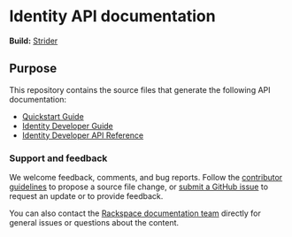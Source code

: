 # Identity API documentation

**Build:**
[Strider](https://build.developer.rackspace.com/rackerlabs/docs-cloud-identity/)

## Purpose

This repository contains the source files that generate the following API
documentation:

* [Quickstart Guide](https://developer.rackspace.com/docs/cloud-identity/v2/#document-quickstart-guide)
* [Identity Developer Guide](https://developer.rackspace.com/docs/cloud-identity/v2/)
* [Identity Developer API Reference](https://developer.rackspace.com/docs/cloud-identity/v2/#api-reference)


### Support and feedback

We welcome feedback, comments, and bug reports. Follow the
[contributor guidelines](CONTRIBUTING.md)
to propose a source file change, or
[submit a GitHub issue](https://github.com/rackerlabs/docs-cloud-identity/issues/new)
to request an update or to provide feedback.

You can also contact the
[Rackspace documentation team](mailto:devdoc@rackspace.com) directly for
general issues or questions about the content.
